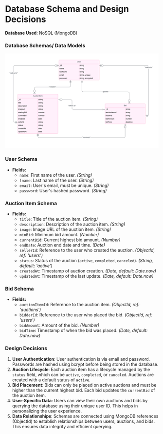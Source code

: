 # Database Schema and Design Decisions

**Database Used**: NoSQL (MongoDB)
### Database Schemas/ Data Models 
<img src="z.png" alt="data models"/>

### User Schema

- **Fields:**
  - `name`: First name of the user. *(String)*
  - `lname`: Last name of the user. *(String)*
  - `email`: User's email, must be unique. *(String)*
  - `password`: User's hashed password. *(String)*

### Auction Item Schema

- **Fields:**
  - `title`: Title of the auction item. *(String)*
  - `description`: Description of the auction item. *(String)*
  - `image`: Image URL of the auction item. *(String)*
  - `minBid`: Minimum bid amount. *(Number)*
  - `currentBid`: Current highest bid amount. *(Number)*
  - `endDate`: Auction end date and time. *(Date)*
  - `sellerId`: Reference to the user who created the auction. *(ObjectId, ref: 'users')*
  - `status`: Status of the auction (`active`, `completed`, `canceled`). *(String, default: 'active')*
  - `createdAt`: Timestamp of auction creation. *(Date, default: Date.now)*
  - `updatedAt`: Timestamp of the last update. *(Date, default: Date.now)*

### Bid Schema

- **Fields:**
  - `auctionItemId`: Reference to the auction item. *(ObjectId, ref: 'auctions')*
  - `bidderId`: Reference to the user who placed the bid. *(ObjectId, ref: 'users')*
  - `bidAmount`: Amount of the bid. *(Number)*
  - `bidTime`: Timestamp of when the bid was placed. *(Date, default: Date.now)*


### Design Decisions
1. **User Authentication**: User authentication is via email and password. Passwords are hashed using bcrypt before being stored in the database.
2. **Auction Lifecycle**: Each auction item has a lifecycle managed by the `status` field, which can be `active`, `completed`, or `canceled`. Auctions are created with a default status of `active`.
3. **Bid Placement**: Bids can only be placed on active auctions and must be higher than the current highest bid. Each bid updates the `currentBid` of the auction item.
4. **User-Specific Data**: Users can view their own auctions and bids by querying the database using their unique user ID. This helps in personalizing the user experience.
5. **Data Relationships**: Schemas are connected using MongoDB references (ObjectId) to establish relationships between users, auctions, and bids. This ensures data integrity and efficient querying.
